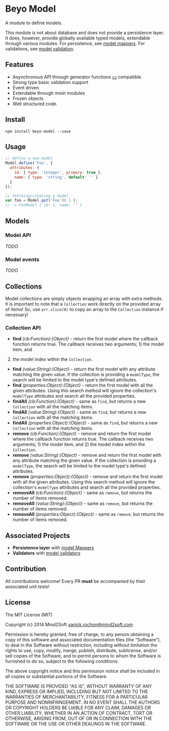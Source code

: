 # Beyo Model

A module to define models.

This module is not about database and does not provide a persistence layer. It does, however,
provide globally available typed models, extendable through various modules. For persistence,
see [model mappers](https://github.com/beyo/model-mapper). For validations, see 
[model validation](https://github.com/beyo/model-validation).


## Features

* Asynchronous API through generator functions [`co`](https://github.com/visionmedia/co) compatible.
* Strong type basic validation support
* Event driven
* Extendable through mixin modules
* Frozen objects
* Well structured code.


## Install

```
npm install beyo-model --save
```


## Usage

```javascript
// define a new model
Model.define('Foo', {
  attributes: {
    id: { type: 'integer', primary: true },
    name: { type: 'string', default: '' }
  }
});

// fetching/creating a model
var foo = Model.get('Foo')( 1 );
// -> FooModel { id: 1, name: '' }
```


## Models

### Model API

*TODO*


### Model events

*TODO*


## Collections

Model collections are simply objects wrapping an array with extra methods. It is
important to note that a `Collection` work directly on the provided array of items!
So, use `arr.slice(0)` to copy an array to the `Collection` instance if necessary!

### Collection API

* **find** *(cb:Function)*:*{Object}* - return the first model where the callback
function returns true. The callback receives two arguments; 1) the model item, and
2) the model index within the `Collection`.
* **find** *(value:String)*:*{Object}* - return the first model with any attribute
matching the given value. If the collection is providing a `modelType`, the search
will be limited to the model type's defined attributes.
* **find** *(properties:Object)*:*{Object}* - return the first model with all the
given attributes. Using this search method will ignore the collection's `modelType`
attributes and search all the provided properties.
* **findAll** *(cb:Function)*:*{Object}* - same as `find`, but returns a new `Collection`
with all the matching items.
* **findAll** *(value:String)*:*{Object}* - same as `find`, but returns a new
`Collection` with all the matching items.
* **findAll** *(properties:Object)*:*{Object}* - same as `find`, but returns a new
`Collection` with all the matching items.
* **remove** *(cb:Function)*:*{Object}* - remove and return the first model where
the callback function returns true. The callback receives two arguments; 1) the
model item, and 2) the model index within the `Collection`.
* **remove** *(value:String)*:*{Object}* - remove and return the first model with
any attribute matching the given value. If the collection is providing a `modelType`,
the search will be limited to the model type's defined attributes.
* **remove** *(properties:Object)*:*{Object}* - remove and return the first model
with all the given attributes. Using this search method will ignore the collection's
`modelType` attributes and search all the provided properties.
* **removeAll** *(cb:Function)*:*{Object}* - same as `remove`, but returns the
number of items removed.
* **removeAll** *(value:String)*:*{Object}* - same as `remove`, but returns the
number of items removed.
* **removeAll** *(properties:Object)*:*{Object}* - same as `remove`, but returns the
number of items removed.


## Associated Projects

* **Persistence layer** with [model Mappers](https://github.com/beyo/model-mapper)
* **Validators** with [model validators](https://github.com/beyo/model-validator)


## Contribution

All contributions welcome! Every PR **must** be accompanied by their associated
unit tests!


## License

The MIT License (MIT)

Copyright (c) 2014 Mind2Soft <yanick.rochon@mind2soft.com>

Permission is hereby granted, free of charge, to any person obtaining a copy of
this software and associated documentation files (the "Software"), to deal in
the Software without restriction, including without limitation the rights to
use, copy, modify, merge, publish, distribute, sublicense, and/or sell copies of
the Software, and to permit persons to whom the Software is furnished to do so,
subject to the following conditions:

The above copyright notice and this permission notice shall be included in all
copies or substantial portions of the Software.

THE SOFTWARE IS PROVIDED "AS IS", WITHOUT WARRANTY OF ANY KIND, EXPRESS OR
IMPLIED, INCLUDING BUT NOT LIMITED TO THE WARRANTIES OF MERCHANTABILITY, FITNESS
FOR A PARTICULAR PURPOSE AND NONINFRINGEMENT. IN NO EVENT SHALL THE AUTHORS OR
COPYRIGHT HOLDERS BE LIABLE FOR ANY CLAIM, DAMAGES OR OTHER LIABILITY, WHETHER
IN AN ACTION OF CONTRACT, TORT OR OTHERWISE, ARISING FROM, OUT OF OR IN
CONNECTION WITH THE SOFTWARE OR THE USE OR OTHER DEALINGS IN THE SOFTWARE.
